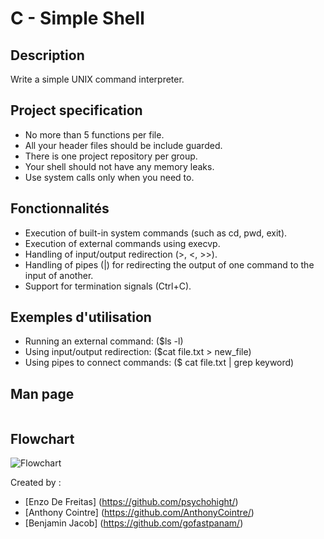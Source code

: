 # C - Simple Shell

## Description
Write a simple UNIX command interpreter.

## Project specification
- No more than 5 functions per file.
- All your header files should be include guarded.
- There is one project repository per group.
- Your shell should not have any memory leaks.
- Use system calls only when you need to.

## Fonctionnalités
- Execution of built-in system commands (such as cd, pwd, exit).
- Execution of external commands using execvp.
- Handling of input/output redirection (>, <, >>).
- Handling of pipes (|) for redirecting the output of one command to the input of another.
- Support for termination signals (Ctrl+C).


## Exemples d'utilisation
- Running an external command: ($ls -l)
- Using input/output redirection: ($cat file.txt > new_file)
- Using pipes to connect commands: ($ cat file.txt | grep keyword)

## Man page
```

```

## Flowchart 
![Flowchart](https://github.com/gofastpanam/holbertonschool-simple_shell/blob/main/simple_shell_flowchart.png)

Created by : 
- [Enzo De Freitas] (https://github.com/psychohight/)
- [Anthony Cointre] (https://github.com/AnthonyCointre/)
- [Benjamin Jacob] (https://github.com/gofastpanam/)
